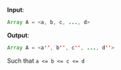 **Input**: 
```java
Array A = <a, b, c, ..., d>
```

**Output**:

```java
Array A = <a'', b'', c'', ..., d''>
```
Such that `a <= b <= c <= d`
